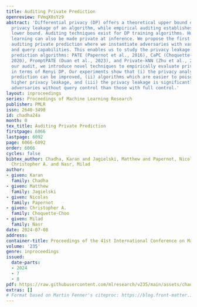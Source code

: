 ```yaml
---
title: Auditing Private Prediction
openreview: FVmqX0sYz9
abstract: 'Differential privacy (DP) offers a theoretical upper bound on the potential
  privacy leakage of an algorithm, while empirical auditing establishes a practical
  lower bound. Auditing techniques exist for DP training algorithms. However machine
  learning can also be made private at inference. We propose the first framework for
  auditing private prediction where we instantiate adversaries with varying poisoning
  and query capabilities. This enables us to study the privacy leakage of four private
  prediction algorithms: PATE (Papernot et al., 2016), CaPC (Choquette-Choo et al.,
  2020), PromptPATE (Duan et al., 2023), and Private-kNN (Zhu et al., 2020). To conduct
  our audit, we introduce novel techniques to empirically evaluate privacy leakage
  in terms of Renyi DP. Our experiments show that (i) the privacy analysis of private
  prediction can be improved, (ii) algorithms which are easier to poison lead to much
  higher privacy leakage, and (iii) the privacy leakage is significantly lower for
  adversaries without query control than those with full control.'
layout: inproceedings
series: Proceedings of Machine Learning Research
publisher: PMLR
issn: 2640-3498
id: chadha24a
month: 0
tex_title: Auditing Private Prediction
firstpage: 6066
lastpage: 6092
page: 6066-6092
order: 6066
cycles: false
bibtex_author: Chadha, Karan and Jagielski, Matthew and Papernot, Nicolas and Choquette-Choo,
  Christopher A. and Nasr, Milad
author:
- given: Karan
  family: Chadha
- given: Matthew
  family: Jagielski
- given: Nicolas
  family: Papernot
- given: Christopher A.
  family: Choquette-Choo
- given: Milad
  family: Nasr
date: 2024-07-08
address:
container-title: Proceedings of the 41st International Conference on Machine Learning
volume: '235'
genre: inproceedings
issued:
  date-parts:
  - 2024
  - 7
  - 8
pdf: https://raw.githubusercontent.com/mlresearch/v235/main/assets/chadha24a/chadha24a.pdf
extras: []
# Format based on Martin Fenner's citeproc: https://blog.front-matter.io/posts/citeproc-yaml-for-bibliographies/
---
```

